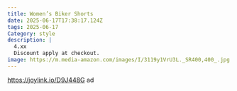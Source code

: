 ```yaml
---
title: Women’s Biker Shorts
date: 2025-06-17T17:38:17.124Z
tags: 2025-06-17
Category: style
description: |
  4.xx
  Discount apply at checkout.
image: https://m.media-amazon.com/images/I/3119y1VrU3L._SR400,400_.jpg
---
```

https://joylink.io/D9J448G     ad